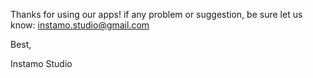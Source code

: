 Thanks for using our apps! if any problem or suggestion, be sure let us know: instamo.studio@gmail.com

Best,

Instamo Studio
